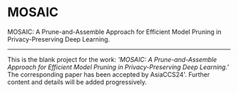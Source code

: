 # MOSAIC
MOSAIC: A Prune-and-Assemble Approach for Efficient Model Pruning in Privacy-Preserving Deep Learning.

------------------------------------------------
This is the blank project for the work: _'MOSAIC: A Prune-and-Assemble Approach for Efficient Model Pruning in Privacy-Preserving Deep Learning.'_ The corresponding paper has been accepted by AsiaCCS24'. Further content and details will be added progressively.
